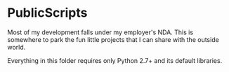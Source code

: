 # PublicScripts

Most of my development falls under my employer's NDA. This is somewhere to park the fun little projects that I can share with the outside world.

Everything in this folder requires only Python 2.7+ and its default libraries.

